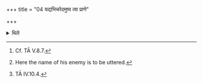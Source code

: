 +++
title = "04 यद्यभिचरेदमुष्य त्वा प्राणे"

+++

<details><summary>थिते</summary>

4. If he wants to practise black magic, he should place (the Mahāvīra)[^1] with amuṣya[^2] tvā prāṇe sādayāmi.[^3]   

[^1]: Cf. TĀ V.8.7.  

[^2]: Here the name of his enemy is to be uttered.  

[^3]: TĀ IV.10.4.  
</details>
